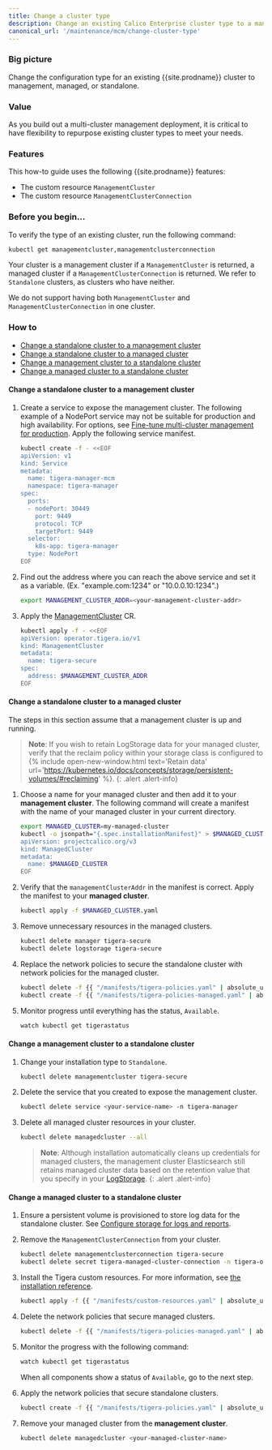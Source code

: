 ```yaml
---
title: Change a cluster type
description: Change an existing Calico Enterprise cluster type to a management cluster, a managed cluster, or standalone. 
canonical_url: '/maintenance/mcm/change-cluster-type'
---
```


### Big picture

Change the configuration type for an existing {{site.prodname}} cluster to management, managed, or standalone. 

### Value

As you build out a multi-cluster management deployment, it is critical to have flexibility to repurpose existing cluster types to meet your needs. 

### Features

This how-to guide uses the following {{site.prodname}} features:

- The custom resource `ManagementCluster`
- The custom resource `ManagementClusterConnection`

### Before you begin…

To verify the type of an existing cluster, run the following command:
```bash
kubectl get managementcluster,managementclusterconnection
```
Your cluster is a management cluster if a `ManagementCluster` is returned, a managed cluster if a `ManagementClusterConnection` is returned. 
We refer to `Standalone` clusters, as clusters who have neither.

We do not support having both `ManagementCluster` and `ManagementClusterConnection` in one cluster. 

### How to
- [Change a standalone cluster to a management cluster](#change-a-standalone-cluster-to-a-management-cluster)
- [Change a standalone cluster to a managed cluster](#change-a-standalone-cluster-to-a-managed-cluster)
- [Change a management cluster to a standalone cluster](#change-a-management-cluster-to-a-standalone-cluster)
- [Change a managed cluster to a standalone cluster](#change-a-managed-cluster-to-a-standalone-cluster)

#### Change a standalone cluster to a management cluster

1. Create a service to expose the management cluster. 
   The following example of a NodePort service may not be suitable for production and high availability. For options, see [Fine-tune multi-cluster management for production]({{site.baseurl}}/maintenance/mcm/fine-tune-deployment).
   Apply the following service manifest.

   ```bash
   kubectl create -f - <<EOF
   apiVersion: v1
   kind: Service
   metadata:
     name: tigera-manager-mcm
     namespace: tigera-manager
   spec:
     ports:
     - nodePort: 30449
       port: 9449
       protocol: TCP
       targetPort: 9449
     selector:
       k8s-app: tigera-manager
     type: NodePort
   EOF
   ```

1. Find out the address where you can reach the above service and set it as a variable. (Ex. "example.com:1234" or "10.0.0.10:1234".)
   ```bash
   export MANAGEMENT_CLUSTER_ADDR=<your-management-cluster-addr>
   ```

1. Apply the [ManagementCluster]({{site.baseurl}}/reference/installation/api) CR.

   ```bash
   kubectl apply -f - <<EOF
   apiVersion: operator.tigera.io/v1
   kind: ManagementCluster
   metadata:
     name: tigera-secure
   spec:
     address: $MANAGEMENT_CLUSTER_ADDR
   EOF
   ```

   
#### Change a standalone cluster to a managed cluster

The steps in this section assume that a management cluster is up and running.

>**Note**: If you wish to retain LogStorage data for your managed cluster, verify that the reclaim policy within your storage class is configured to {% include open-new-window.html text='Retain data' url='https://kubernetes.io/docs/concepts/storage/persistent-volumes/#reclaiming' %}.
{: .alert .alert-info}


1. Choose a name for your managed cluster and then add it to your **management cluster**. The following command will
   create a manifest with the name of your managed cluster in your current directory.
   ```bash
   export MANAGED_CLUSTER=my-managed-cluster
   kubectl -o jsonpath="{.spec.installationManifest}" > $MANAGED_CLUSTER.yaml create -f - <<EOF
   apiVersion: projectcalico.org/v3
   kind: ManagedCluster
   metadata:
     name: $MANAGED_CLUSTER
   EOF
   ```
1. Verify that the `managementClusterAddr` in the manifest is correct. Apply the manifest to your **managed cluster**.
   ```bash
   kubectl apply -f $MANAGED_CLUSTER.yaml
   ```
1. Remove unnecessary resources in the managed clusters. 
   ```bash
   kubectl delete manager tigera-secure
   kubectl delete logstorage tigera-secure
   ```
1. Replace the network policies to secure the standalone cluster with network policies for the managed cluster.
   ```bash
   kubectl delete -f {{ "/manifests/tigera-policies.yaml" | absolute_url }}
   kubectl create -f {{ "/manifests/tigera-policies-managed.yaml" | absolute_url }}
   ```
1. Monitor progress until everything has the status, `Available`.
   ```bash
   watch kubectl get tigerastatus
   ```

#### Change a management cluster to a standalone cluster

1. Change your installation type to `Standalone`.
   ```bash
   kubectl delete managementcluster tigera-secure
   ```
1. Delete the service that you created to expose the management cluster.
   ```bash
   kubectl delete service <your-service-name> -n tigera-manager
   ```
1. Delete all managed cluster resources in your cluster.
   ```bash
   kubectl delete managedcluster --all
   ```
   >**Note**: Although installation automatically cleans up credentials for managed clusters, the management cluster Elasticsearch still retains managed cluster data based on the retention value that you specify in your [LogStorage]({{site.baseurl}}/reference/installation/api).
   {: .alert .alert-info}

#### Change a managed cluster to a standalone cluster

1. Ensure a persistent volume is provisioned to store log data for the standalone cluster. 
  See [Configure storage for logs and reports]({{site.baseurl}}/getting-started/create-storage).

1. Remove the `ManagementClusterConnection` from your cluster.
   ```bash
   kubectl delete managementclusterconnection tigera-secure
   kubectl delete secret tigera-managed-cluster-connection -n tigera-operator
   ```
1. Install the Tigera custom resources. 
   For more information, see [the installation reference]({{site.baseurl}}/reference/installation/api).
   ```bash
   kubectl apply -f {{ "/manifests/custom-resources.yaml" | absolute_url }}
   ```
1. Delete the network policies that secure managed clusters.
   ```bash
   kubectl delete -f {{ "/manifests/tigera-policies-managed.yaml" | absolute_url }}
   ```
1. Monitor the progress with the following command:
   ```bash
   watch kubectl get tigerastatus
   ```
   When all components show a status of `Available`, go to the next step.
1. Apply the network policies that secure standalone clusters.
   ```bash
   kubectl create -f {{ "/manifests/tigera-policies.yaml" | absolute_url }}
   ```
1. Remove your managed cluster from the **management cluster**.
   ```bash
   kubectl delete managedcluster <your-managed-cluster-name>
   ```
